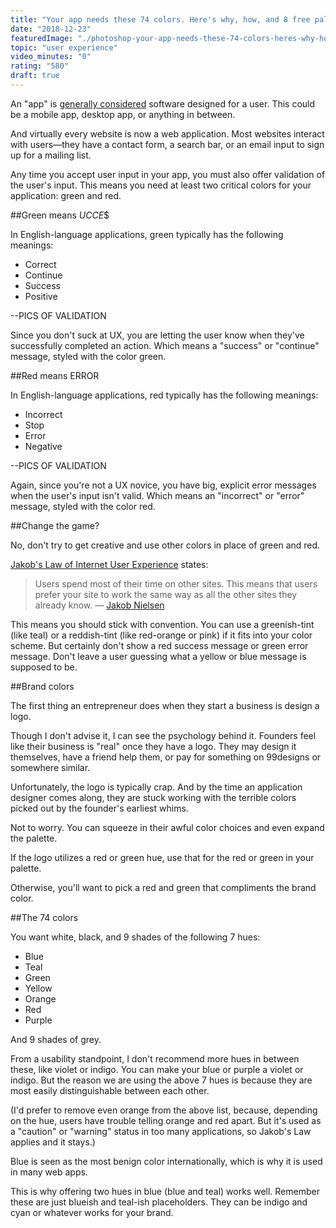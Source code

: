 ```yaml
---
title: "Your app needs these 74 colors. Here's why, how, and 8 free palettes"
date: "2018-12-23"
featuredImage: "./photoshop-your-app-needs-these-74-colors-heres-why-how-and-8-free-palettes.jpg"
topic: "user experience"
video_minutes: "0"
rating: "580"
draft: true
---
```


An "app" is [generally considered](https://en.wikipedia.org/wiki/Application_software) software designed for a user. This could be a mobile app, desktop app, or anything in between.

And virtually every website is now a web application. Most websites interact with users—they have a contact form, a search bar, or an email input to sign up for a mailing list.

Any time you accept user input in your app, you must also offer validation of the user's input. This means you need at least two critical colors for your application: green and red.

##Green means $UCCE$$

In English-language applications, green typically has the following meanings:

- Correct
- Continue
- Success
- Positive

--PICS OF VALIDATION 

Since you don't suck at UX, you are letting the user know when they've successfully completed an action. Which means a "success" or "continue" message, styled with the color green.

##Red means ERROR

In English-language applications, red typically has the following meanings: 
 
 - Incorrect
 - Stop
 - Error
 - Negative
 
--PICS OF VALIDATION 

 Again, since you're not a UX novice, you have big, explicit error messages when the user's input isn't valid. Which means an "incorrect" or "error" message, styled with the color red. 
 
 ##Change the game?
 
 No, don't try to get creative and use other colors in place of green and red.
 
[Jakob's Law of Internet User Experience](https://www.nngroup.com/articles/end-of-web-design/) states:

>Users spend most of their time on other sites. This means that users prefer your site to work the same way as all the other sites they already know. — [Jakob Nielsen](https://www.nngroup.com/articles/end-of-web-design/)

This means you should stick with convention. You can use a greenish-tint (like teal) or a reddish-tint (like red-orange or pink) if it fits into your color scheme. But certainly don't show a red success message or green error message. Don't leave a user guessing what a yellow or blue message is supposed to be.

##Brand colors

The first thing an entrepreneur does when they start a business is design a logo.

Though I don't advise it, I can see the psychology behind it. Founders feel like their business is "real" once they have a logo. They may design it themselves, have a friend help them, or pay for something on 99designs or somewhere similar.

Unfortunately, the logo is typically crap. And by the time an application designer comes along, they are stuck working with the terrible colors picked out by the founder's earliest whims.

Not to worry. You can squeeze in their awful color choices and even expand the palette.

If the logo utilizes a red or green hue, use that for the red or green in your palette.

Otherwise, you'll want to pick a red and green that compliments the brand color.

##The 74 colors

You want white, black, and 9 shades of the following 7 hues:

- Blue
- Teal
- Green
- Yellow
- Orange
- Red
- Purple

And 9 shades of grey.

From a usability standpoint, I don't recommend more hues in between these, like violet or indigo. You can make your blue or purple a violet or indigo. But the reason we are using the above 7 hues is because they are most easily distinguishable between each other.

(I'd prefer to remove even orange from the above list, because, depending on the hue, users have trouble telling orange and red apart. But it's used as a "caution" or "warning" status in too many applications, so Jakob's Law applies and it stays.)

Blue is seen as the most benign color internationally, which is why it is used in many web apps.

This is why offering two hues in blue (blue and teal) works well. Remember these are just blueish and teal-ish placeholders. They can be indigo and cyan or whatever works for your brand.